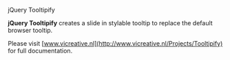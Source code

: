 jQuery Tooltipify

**jQuery Tooltipify** creates a slide in stylable tooltip to replace the default browser tooltip.

Please visit [www.vicreative.nl](http://www.vicreative.nl/Projects/Tooltipify) for full documentation.
